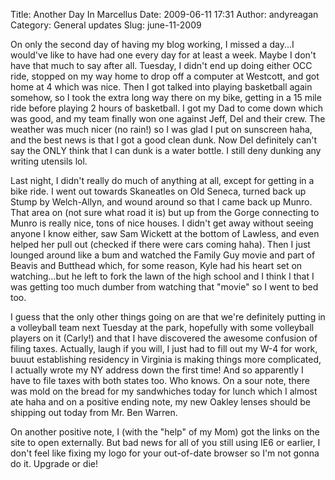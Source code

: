 Title: Another Day In Marcellus
Date: 2009-06-11 17:31
Author: andyreagan
Category: General updates
Slug: june-11-2009

On only the second day of having my blog working, I missed a day...I
would've like to have had one every day for at least a week. Maybe I
don't have that much to say after all. Tuesday, I didn't end up doing
either OCC ride, stopped on my way home to drop off a computer at
Westcott, and got home at 4 which was nice. Then I got talked into
playing basketball again somehow, so I took the extra long way there on
my bike, getting in a 15 mile ride before playing 2 hours of basketball.
I got my Dad to come down which was good, and my team finally won one
against Jeff, Del and their crew. The weather was much nicer (no rain!)
so I was glad I put on sunscreen haha, and the best news is that I got a
good clean dunk. Now Del definitely can't say the ONLY think that I can
dunk is a water bottle. I still deny dunking any writing utensils lol.

Last night, I didn't really do much of anything at all, except for
getting in a bike ride. I went out towards Skaneatles on Old Seneca,
turned back up Stump by Welch-Allyn, and wound around so that I came
back up Munro. That area on (not sure what road it is) but up from the
Gorge connecting to Munro is really nice, tons of nice houses. I didn't
get away without seeing anyone I know either, saw Sam Wickett at the
bottom of Lawless, and even helped her pull out (checked if there were
cars coming haha). Then I just lounged around like a bum and watched the
Family Guy movie and part of Beavis and Butthead which, for some reason,
Kyle had his heart set on watching...but he left to fork the lawn of the
high school and I think I that I was getting too much dumber from
watching that "movie" so I went to bed too.

I guess that the only other things going on are that we're definitely
putting in a volleyball team next Tuesday at the park, hopefully with
some volleyball players on it (Carly!) and that I have discovered the
awesome confusion of filing taxes. Actually, laugh if you will, I just
had to fill out my W-4 for work, buuut establishing residency in
Virginia is making things more complicated, I actually wrote my NY
address down the first time! And so apparently I have to file taxes with
both states too. Who knows. On a sour note, there was mold on the bread
for my sandwhiches today for lunch which I almost ate haha and on a
positive ending note, my new Oakley lenses should be shipping out today
from Mr. Ben Warren.

On another positive note, I (with the "help" of my Mom) got the links on
the site to open externally. But bad news for all of you still using IE6
or earlier, I don't feel like fixing my logo for your out-of-date
browser so I'm not gonna do it. Upgrade or die!
